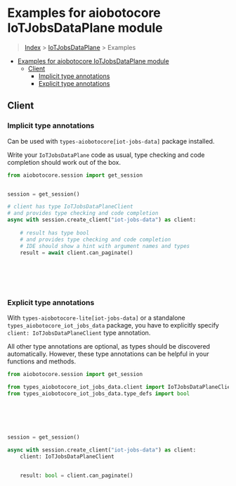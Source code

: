 <a id="examples-for-aiobotocore-iotjobsdataplane-module"></a>

# Examples for aiobotocore IoTJobsDataPlane module

> [Index](../README.md) > [IoTJobsDataPlane](./README.md) > Examples

- [Examples for aiobotocore IoTJobsDataPlane module](#examples-for-aiobotocore-iotjobsdataplane-module)
  - [Client](#client)
    - [Implicit type annotations](#implicit-type-annotations)
    - [Explicit type annotations](#explicit-type-annotations)

<a id="client"></a>

## Client

<a id="implicit-type-annotations"></a>

### Implicit type annotations

Can be used with `types-aiobotocore[iot-jobs-data]` package installed.

Write your `IoTJobsDataPlane` code as usual, type checking and code completion
should work out of the box.

```python
from aiobotocore.session import get_session


session = get_session()

# client has type IoTJobsDataPlaneClient
# and provides type checking and code completion
async with session.create_client("iot-jobs-data") as client:
    
    # result has type bool
    # and provides type checking and code completion
    # IDE should show a hint with argument names and types
    result = await client.can_paginate()
    

    

    
```

<a id="explicit-type-annotations"></a>

### Explicit type annotations

With `types-aiobotocore-lite[iot-jobs-data]` or a standalone
`types_aiobotocore_iot_jobs_data` package, you have to explicitly specify
`client: IoTJobsDataPlaneClient` type annotation.

All other type annotations are optional, as types should be discovered
automatically. However, these type annotations can be helpful in your functions
and methods.

```python
from aiobotocore.session import get_session

from types_aiobotocore_iot_jobs_data.client import IoTJobsDataPlaneClient
from types_aiobotocore_iot_jobs_data.type_defs import bool






session = get_session()

async with session.create_client("iot-jobs-data") as client:
    client: IoTJobsDataPlaneClient

    
    result: bool = client.can_paginate()
    

    

    
```
